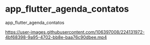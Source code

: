 # app_flutter_agenda_contatos
app_flutter_agenda_contatos




https://user-images.githubusercontent.com/106397008/224131972-4bf68398-9a95-4702-bb8e-baa76c90dbee.mp4

